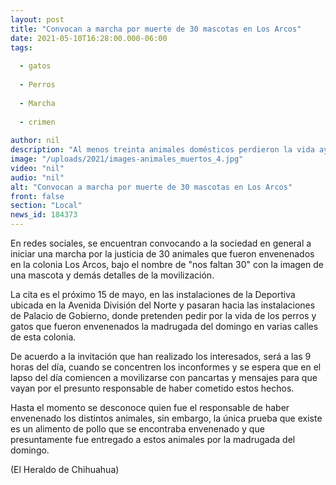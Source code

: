 ```yaml
---
layout: post
title: "Convocan a marcha por muerte de 30 mascotas en Los Arcos"
date: 2021-05-10T16:28:00.000-06:00
tags:
  
  - gatos
  
  - Perros
  
  - Marcha
  
  - crimen
  
author: nil
description: "Al menos treinta animales domésticos perdieron la vida ayer luego de que un individuo los alimentara con comida envenenada"
image: "/uploads/2021/images-animales_muertos_4.jpg"
video: "nil"
audio: "nil"
alt: "Convocan a marcha por muerte de 30 mascotas en Los Arcos"
front: false
section: "Local"
news_id: 184373
---
```


En redes sociales, se encuentran convocando a la sociedad en general a iniciar una marcha por la justicia de 30 animales que fueron envenenados en la colonia Los Arcos, bajo el nombre de "nos faltan 30" con la imagen de una mascota y demás detalles de la movilización.

La cita es el próximo 15 de mayo, en las instalaciones de la Deportiva ubicada en la Avenida División del Norte y pasaran hacia las instalaciones de Palacio de Gobierno, donde pretenden pedir por la vida de los perros y gatos que fueron envenenados la madrugada del domingo en varias calles de esta colonia.

De acuerdo a la invitación que han realizado los interesados, será a las 9 horas del día, cuando se concentren los inconformes y se espera que en el lapso del día comiencen a movilizarse con pancartas y mensajes para que vayan por el presunto responsable de haber cometido estos hechos.

Hasta el momento se desconoce quien fue el responsable de haber envenenado los distintos animales, sin embargo, la única prueba que existe es un alimento de pollo que se encontraba envenenado y que presuntamente fue entregado a estos animales por la madrugada del domingo.

(El Heraldo de Chihuahua)